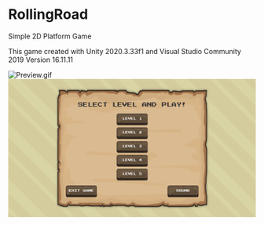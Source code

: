 # RollingRoad
Simple 2D Platform Game

This game created with Unity 2020.3.33f1 and Visual Studio Community 2019 Version 16.11.11 

<img src="https://github.com/cbglmehmet/RollingRoad/blob/main/Preview.gif" alt="Preview.gif">
<img src="https://github.com/cbglmehmet/RollingRoad/blob/main/Menu.PNG" alt="Menu.PNG">
